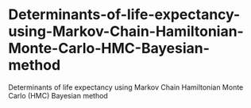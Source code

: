 # Determinants-of-life-expectancy-using-Markov-Chain-Hamiltonian-Monte-Carlo-HMC-Bayesian-method
Determinants of life expectancy using Markov Chain Hamiltonian Monte Carlo (HMC) Bayesian method
